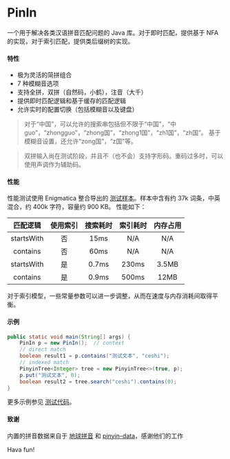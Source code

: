 # PinIn

一个用于解决各类汉语拼音匹配问题的 Java 库。对于即时匹配，提供基于 NFA 的实现，对于索引匹配，提供类后缀树的实现。

#### 特性

- 极为灵活的简拼组合
- 7 种模糊音选项
- 支持全拼，双拼（自然码，小鹤），注音（大千）
- 提供即时匹配逻辑和基于缓存的匹配逻辑
- 允许实时的配置切换（包括模糊音以及键盘）

> 对于“中国”，可以允许的搜索串包括但不限于“中国”，“中guo”，“zhongguo”，“zhong国”，“zhong1国”，“zh1国”，“zh国”。
  基于模糊音设置，还允许“zong国”，“z国”等。

> 双拼输入尚在测试阶段，并且不（也不会）支持字形码。重码过多时，可以使用声调作为辅助码。

#### 性能

性能测试使用 Enigmatica 整合导出的 [测试样本][1]。样本中含有约 37k 词条，中英混合，约 400k 字符，容量约 900 KB。 性能如下：

 |  匹配逻辑  | 使用索引 | 搜索耗时 | 索引耗时 | 内存占用 |
 |:----------:|:--------:|:--------:|:--------:|:--------:|
 | startsWith |    否    |   15ms   |    N/A   |    N/A   |
 |  contains  |    否    |   60ms   |    N/A   |    N/A   |
 | startsWith |    是    |   0.7ms  |   230ms  |   3.5MB  |
 |  contains  |    是    |   0.9ms  |   500ms  |   12MB   |
 
对于索引模型，一些常量参数可以进一步调整，从而在速度与内存消耗间取得平衡。
 
#### 示例

```java
public static void main(String[] args) {
    PinIn p = new PinIn();  // context
    // direct match
    boolean result1 = p.contains("测试文本", "ceshi");
    // indexed match
    PinyinTree<Integer> tree = new PinyinTree<>(true, p);
    p.put("测试文本", 0);
    boolean result2 = tree.search("ceshi").contains(0);
}
```

更多示例参见 [测试代码][2]。

#### 致谢

内置的拼音数据来自于 [地球拼音][3] 和 [pinyin-data][4]，感谢他们的工作

Hava fun!

[1]: /src/test/resources/me/towdium/pinin/examples.txt
[2]: /src/test/java/me/towdium/pinin/PinInTest.java
[3]: https://github.com/rime/rime-terra-pinyin
[4]: https://github.com/mozillazg/pinyin-data